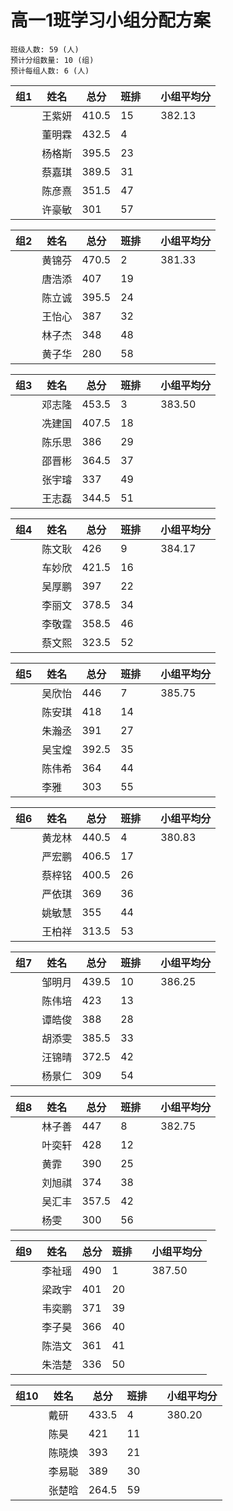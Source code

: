 # 高一1班学习小组分配方案

```
班级人数: 59 (人)
预计分组数量: 10 (组)
预计每组人数: 6 (人)
```

| 组1  | 姓名   | 总分  | 班排 |      | 小组平均分 |
| ---- | ------ | ----- | ---- | ---- | ---------- |
|      | 王紫妍 | 410.5 | 15   |      | 382.13     |
|      | 董明霖 | 432.5 | 4    |      |            |
|      | 杨格斯 | 395.5 | 23   |      |            |
|      | 蔡嘉琪 | 389.5 | 31   |      |            |
|      | 陈彦熹 | 351.5 | 47   |      |            |
|      | 许豪敏 | 301   | 57   |      |            |

| 组2  | 姓名   | 总分  | 班排 |      | 小组平均分 |
| ---- | ------ | ----- | ---- | ---- | ---------- |
|      | 黄锦芬 | 470.5 | 2    |      | 381.33     |
|      | 唐浩添 | 407   | 19   |      |            |
|      | 陈立诚 | 395.5 | 24   |      |            |
|      | 王怡心 | 387   | 32   |      |            |
|      | 林子杰 | 348   | 48   |      |            |
|      | 黄子华 | 280   | 58   |      |            |

| 组3  | 姓名   | 总分  | 班排 |      | 小组平均分 |
| ---- | ------ | ----- | ---- | ---- | ---------- |
|      | 邓志隆 | 453.5 | 3    |      | 383.50     |
|      | 冼建国 | 407.5 | 18   |      |            |
|      | 陈乐思 | 386   | 29   |      |            |
|      | 邵晋彬 | 364.5 | 37   |      |            |
|      | 张宇璿 | 337   | 49   |      |            |
|      | 王志磊 | 344.5 | 51   |      |            |

| 组4  | 姓名   | 总分  | 班排 |      | 小组平均分 |
| ---- | ------ | ----- | ---- | ---- | ---------- |
|      | 陈文耿 | 426   | 9    |      | 384.17     |
|      | 车妙欣 | 421.5 | 16   |      |            |
|      | 吴厚鹏 | 397   | 22   |      |            |
|      | 李丽文 | 378.5 | 34   |      |            |
|      | 李敬霆 | 358.5 | 46   |      |            |
|      | 蔡文熙 | 323.5 | 52   |      |            |

| 组5  | 姓名   | 总分  | 班排 |      | 小组平均分 |
| ---- | ------ | ----- | ---- | ---- | ---------- |
|      | 吴欣怡 | 446   | 7    |      | 385.75     |
|      | 陈安琪 | 418   | 14   |      |            |
|      | 朱瀚丞 | 391   | 27   |      |            |
|      | 吴宝煌 | 392.5 | 35   |      |            |
|      | 陈伟希 | 364   | 44   |      |            |
|      | 李雅   | 303   | 55   |      |            |

| 组6  | 姓名   | 总分  | 班排 |      | 小组平均分 |
| ---- | ------ | ----- | ---- | ---- | ---------- |
|      | 黄龙林 | 440.5 | 4    |      | 380.83     |
|      | 严宏鹏 | 406.5 | 17   |      |            |
|      | 蔡梓铭 | 400.5 | 26   |      |            |
|      | 严依琪 | 369   | 36   |      |            |
|      | 姚敏慧 | 355   | 44   |      |            |
|      | 王柏祥 | 313.5 | 53   |      |            |

| 组7  | 姓名   | 总分  | 班排 |      | 小组平均分 |
| ---- | ------ | ----- | ---- | ---- | ---------- |
|      | 邹明月 | 439.5 | 10   |      | 386.25     |
|      | 陈伟培 | 423   | 13   |      |            |
|      | 谭皓俊 | 388   | 28   |      |            |
|      | 胡添雯 | 385.5 | 33   |      |            |
|      | 汪锦晴 | 372.5 | 42   |      |            |
|      | 杨景仁 | 309   | 54   |      |            |

| 组8  | 姓名   | 总分  | 班排 |      | 小组平均分 |
| ---- | ------ | ----- | ---- | ---- | ---------- |
|      | 林子善 | 447   | 8    |      | 382.75     |
|      | 叶奕轩 | 428   | 12   |      |            |
|      | 黄霏   | 390   | 25   |      |            |
|      | 刘旭祺 | 374   | 38   |      |            |
|      | 吴汇丰 | 357.5 | 42   |      |            |
|      | 杨雯   | 300   | 56   |      |            |

| 组9  | 姓名   | 总分 | 班排 |      | 小组平均分 |
| ---- | ------ | ---- | ---- | ---- | ---------- |
|      | 李祉瑶 | 490  | 1    |      | 387.50     |
|      | 梁政宇 | 401  | 20   |      |            |
|      | 韦奕鹏 | 371  | 39   |      |            |
|      | 李子昊 | 366  | 40   |      |            |
|      | 陈浩文 | 361  | 41   |      |            |
|      | 朱浩楚 | 336  | 50   |      |            |

| 组10 | 姓名   | 总分  | 班排 |      | 小组平均分 |
| ---- | ------ | ----- | ---- | ---- | ---------- |
|      | 戴研   | 433.5 | 4    |      | 380.20     |
|      | 陈昊   | 421   | 11   |      |            |
|      | 陈晓焕 | 393   | 21   |      |            |
|      | 李易聪 | 389   | 30   |      |            |
|      | 张楚晗 | 264.5 | 59   |      |            |